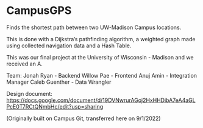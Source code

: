 # CampusGPS
Finds the shortest path between two UW-Madison Campus locations. 

This is done with a Dijkstra’s pathfinding algorithm, a weighted graph made using collected navigation data and a Hash Table.

This was our final project at the University of Wisconsin - Madison and we received an A.

Team:
Jonah Ryan - Backend
Willow Pae - Frontend
Anuj Amin - Integration Manager
Caleb Guenther - Data Wrangler

Design document: https://docs.google.com/document/d/19DVNwrurAGoj2HxHHDibA7eA4aGLPcE0T7RCtQNmbHc/edit?usp=sharing

(Originally built on Campus Git, transferred here on 9/1/2022)


